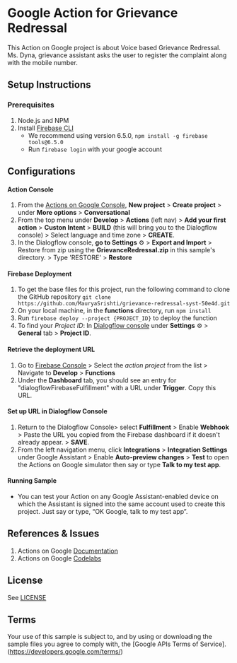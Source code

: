 # Google Action for Grievance Redressal
This Action on Google project is about Voice based Grievance Redressal. Ms. Dyna, grievance assistant asks the user to register the complaint along with the mobile number.

## Setup Instructions
### Prerequisites
  1. Node.js and NPM
  2. Install [Firebase CLI](https://developers.google.com/actions/dialogflow/deploy-fulfillment)
      * We recommend using version 6.5.0, `npm install -g firebase tools@6.5.0`
      * Run `firebase login` with your google account

## Configurations
#### Action Console
  1. From the [Actions on Google Console](https://developers.google.com/actions/), **New project** > **Create project** > under **More options** > **Conversational**
  2. From the top menu under **Develop** > **Actions** (left nav) > **Add your first action** > **Custon Intent** > **BUILD** (this will bring you to the Dialogflow console) > Select language and time zone > **CREATE**.
  3. In the Dialogflow console, **go to Settings** ⚙ > **Export and Import** > Restore from zip using the **GrievanceRedressal.zip** in this sample's directory. > Type 'RESTORE' > **Restore**
  
#### Firebase Deployment
1. To get the base files for this project, run the following command to clone the GitHub repository 
`git clone https://github.com/MauryaSrishti/grievance-redressal-syst-50e4d.git`
2. On your local machine, in the **functions** directory, run `npm install`
3. Run `firebase deploy --project {PROJECT_ID}` to deploy the function
4. To find your *Project ID*: In [Dialogflow console](https://console.dialogflow.com/api-client/#/login)  under **Settings** ⚙ > **General** tab > **Project ID**.

#### Retrieve the deployment URL
1. Go to [Firebase Console](https://firebase.google.com/) > Select the *action project* from the list > Navigate to **Develop** > **Functions**
2. Under the **Dashboard** tab, you should see an entry for "dialogflowFirebaseFulfillment" with a URL under **Trigger**. Copy this URL.

#### Set up URL in Dialogflow Console
1. Return to the Dialogflow Console> select **Fulfillment** > Enable **Webhook** > Paste the URL you copied from the Firebase dashboard if it doesn't already appear.  > **SAVE**.
2. From the left navigation menu, click **Integrations** > **Integration Settings** under Google Assistant > Enable **Auto-preview changes** > **Test** to open the Actions on Google simulator then say or type **Talk to my test app**.

#### Running Sample
* You can test your Action on any Google Assistant-enabled device on which the Assistant is signed into the same account used to create this project. Just say or type, “OK Google, talk to my test app”.

## References & Issues
1. Actions on Google [Documentation](https://developers.google.com/actions/overview)
2. Actions on Google [Codelabs](https://codelabs.developers.google.com/)

## License
See [LICENSE](https://github.com/actions-on-google/dialogflow-ssml-nodejs/blob/master/LICENSE)

## Terms
Your use of this sample is subject to, and by using or downloading the sample files you agree to comply with, the [Google APIs Terms of Service].(https://developers.google.com/terms/)
